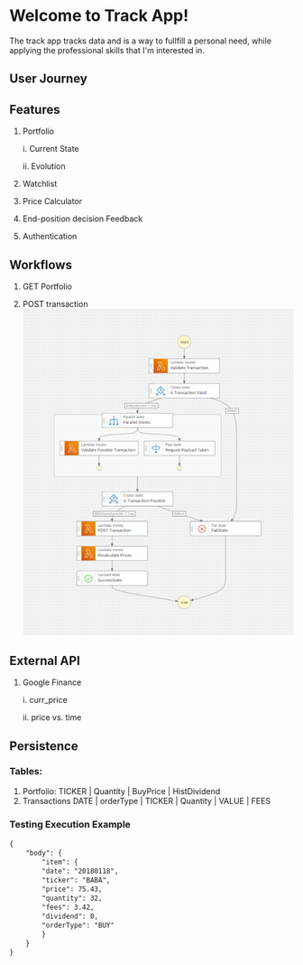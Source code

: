 # Welcome to Track App!

The track app tracks data and is a way to fullfill a personal need, while applying the professional skills that I'm interested in.

## User Journey


## Features

1. Portfolio

    i. Current State

    ii. Evolution

2. Watchlist

3. Price Calculator

4. End-position decision Feedback

5. Authentication

## Workflows

1. GET Portfolio

2. POST transaction 
    ![new transaction](relative%20path/../images/new_transaction.png)

## External API

1. Google Finance

    i. curr_price

    ii. price vs. time

## Persistence

### Tables:
1. Portfolio: 
TICKER | Quantity | BuyPrice | HistDividend 
2. Transactions
DATE | orderType | TICKER | Quantity | VALUE | FEES

### Testing Execution Example

```
{
    "body": {
        "item": {
        "date": "20180118",
        "ticker": "BABA",
        "price": 75.43,
        "quantity": 32,
        "fees": 3.42,
        "dividend": 0,
        "orderType": "BUY"
        }
    }
}
```





